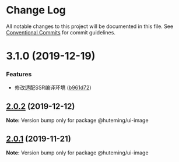 # Change Log

All notable changes to this project will be documented in this file.
See [Conventional Commits](https://conventionalcommits.org) for commit guidelines.

# 3.1.0 (2019-12-19)


### Features

* 修改适配SSR编译环境 ([b961d72](https://github.com/huteming/huteming-ui/commit/b961d72ddf40360f78627f578d846ac761446388))





## [2.0.2](https://github.com/huteming/huteming-ui/compare/@huteming/ui-image@2.0.1...@huteming/ui-image@2.0.2) (2019-12-12)

**Note:** Version bump only for package @huteming/ui-image





## [2.0.1](https://github.com/huteming/huteming-ui/compare/@huteming/ui-image@2.0.0...@huteming/ui-image@2.0.1) (2019-11-21)

**Note:** Version bump only for package @huteming/ui-image
